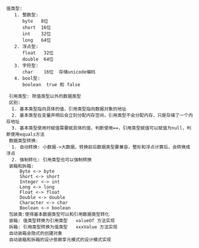 
    值类型:
       1. 整数型:
          byte   8位
          short  16位
          int    32位
          long   64位
       2. 浮点型:
          float   32位
          double  64位
       3. 字符型:
          char    16位  存储unicode编码
       4. bool型:
          boolean  true 和 false

     引用类型: 除值类型以外的数据类型
     区别:
      1. 基本类型指向具体的值，引用类型指向数据对象的地址
      2. 基本类型在变量声明后会立刻分配内存空间，引用类型不会分配内存，只是存储了一个内存地址
      3. 基本类型使用时赋值需要赋具体的值，判断使用==，引用类型赋值可以赋值为null，判断使用equals方法
     数据类型转换:
      1. 自动转换: 小数据->大数据，转换前后数据类型要兼容，整形和浮点计算后，会转换成浮点
      2. 强制转化: 引用类型也可以强制转换
     装箱和拆箱:
         Byte <-> byte
         Short <-> short
         Integer <-> int
         Long <-> long
         Float <-> float
         Double <-> double
         Character <-> char
         Boolean <-> boolean
     包装类:使得基本数据类型可以和引用数据类型转化
     装箱: 值类型转换为引用类型   valueOf 方法实现
     拆箱: 引用类型转换为值类型   xxxValue 方法实现
     自动装箱会隐式的创建对象
     自动装箱和拆箱的设计依赖享元模式的设计模式实现